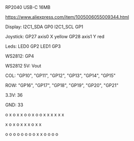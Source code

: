 RP2040 USB-C 16MB

https://www.aliexpress.com/item/1005006055009344.html

Display:
I2C1_SDA GP0
I2C1_SCL GP1

Joystick:
GP27 axis0 X yellow
GP28 axis1 Y red

Leds:
LED0 GP2
LED1 GP3

WS2812:
GP4

WS2812 5V: Vout

COL:
"GP10", "GP11", "GP12", "GP13", "GP14", "GP15"

ROW:
"GP16", "GP17", "GP18", "GP19", "GP20", "GP21"

3.3V:
36

GND:
33

o    x
o    x
x    o
o    x
o    o
x    x
x    x
x    x

x    o
x    o
x    x
x    o
x    x

o    o
o    o
o    o
o    o
x    x
o    o
o    o